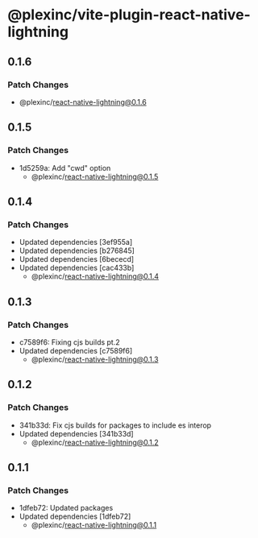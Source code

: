# @plexinc/vite-plugin-react-native-lightning

## 0.1.6

### Patch Changes

- @plexinc/react-native-lightning@0.1.6

## 0.1.5

### Patch Changes

- 1d5259a: Add "cwd" option
  - @plexinc/react-native-lightning@0.1.5

## 0.1.4

### Patch Changes

- Updated dependencies [3ef955a]
- Updated dependencies [b276845]
- Updated dependencies [6bececd]
- Updated dependencies [cac433b]
  - @plexinc/react-native-lightning@0.1.4

## 0.1.3

### Patch Changes

- c7589f6: Fixing cjs builds pt.2
- Updated dependencies [c7589f6]
  - @plexinc/react-native-lightning@0.1.3

## 0.1.2

### Patch Changes

- 341b33d: Fix cjs builds for packages to include es interop
- Updated dependencies [341b33d]
  - @plexinc/react-native-lightning@0.1.2

## 0.1.1

### Patch Changes

- 1dfeb72: Updated packages
- Updated dependencies [1dfeb72]
  - @plexinc/react-native-lightning@0.1.1
